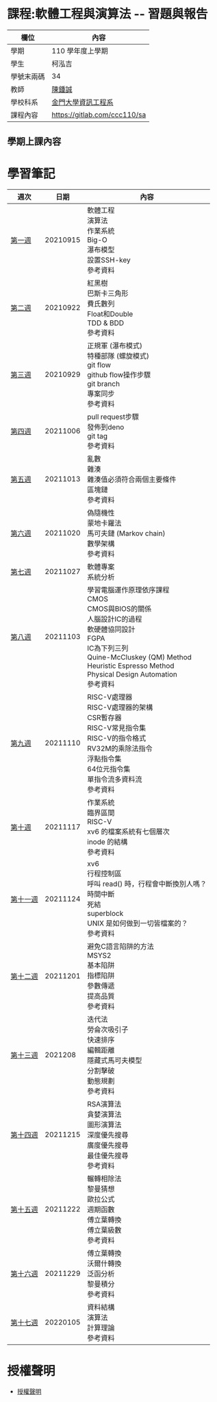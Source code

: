 # 課程:軟體工程與演算法 -- 習題與報告

欄位 | 內容
-----|--------
學期 | 110 學年度上學期
學生 |  柯泓吉
學號末兩碼 | 34
教師 | [陳鍾誠](https://www.nqu.edu.tw/educsie/index.php?act=blog&code=list&ids=4)
學校科系 | [金門大學資訊工程系](https://www.nqu.edu.tw/educsie/index.php)
課程內容 | https://gitlab.com/ccc110/sa

## 學期上課內容
# 學習筆記
週次 | 日期 | 內容
---- | ---- | ----
[第一週](https://github.com/www-abcdefg/sa110a/blob/master/note/%E7%AC%AC%E4%B8%80%E9%80%B1%E7%AD%86%E8%A8%98.md) | 20210915 | 軟體工程<br>  演算法<br>  作業系統<br>  Big-O<br>  瀑布模型<br>  設置SSH-key<br>  參考資料 <br>
[第二週](https://github.com/www-abcdefg/sa110a/blob/master/note/%E7%AC%AC%E4%BA%8C%E9%80%B1%E7%AD%86%E8%A8%98.md) | 20210922 | 紅黑樹<br> 巴斯卡三角形<br> 費氏數列<br> Float和Double<br> TDD & BDD<br> 參考資料<br>
[第三週](https://github.com/www-abcdefg/sa110a/blob/master/note/%E7%AC%AC%E4%B8%89%E9%80%B1%E7%AD%86%E8%A8%98.md) | 20210929 | 正規軍 (瀑布模式)<br> 特種部隊 (螺旋模式)<br>  git flow<br> github flow操作步驟<br>  git branch<br> 專案同步<br> 參考資料<br>
[第四週](https://github.com/www-abcdefg/sa110a/blob/master/note/%E7%AC%AC%E5%9B%9B%E9%80%B1%E7%AD%86%E8%A8%98.md) | 20211006 | pull request步驟<br> 發佈到deno<br> git tag<br> 參考資料<br> 
[第五週](https://github.com/www-abcdefg/sa110a/blob/master/note/%E7%AC%AC%E4%BA%94%E9%80%B1%E7%AD%86%E8%A8%98.md) | 20211013 | 亂數 <br> 雜湊<br>  雜湊值必須符合兩個主要條件<br>  區塊鏈<br>  參考資料<br> 
[第六週](https://github.com/www-abcdefg/sa110a/blob/master/note/%E7%AC%AC%E5%85%AD%E9%80%B1%E7%AD%86%E8%A8%98.md) | 20211020 | 偽隨機性<br> 蒙地卡羅法<br> 馬可夫鏈 (Markov chain)<br> 數學架構<br>參考資料<br>
[第七週](https://github.com/www-abcdefg/sa110a/blob/master/note/%E7%AC%AC%E4%B8%83%E5%91%A8%E7%AD%86%E8%A8%98.md) | 20211027 | 軟體專案<br>系統分析<br>
[第八週](https://github.com/www-abcdefg/sa110a/blob/master/note/%E7%AC%AC%E5%85%AB%E9%80%B1%E7%AD%86%E8%A8%98.md) | 20211103 | 學習電腦運作原理依序課程<br> CMOS<br> CMOS與BIOS的關係<br> 人腦設計IC的過程<br> 軟硬體協同設計<br> FGPA<br> IC為下列三列<br> Quine-McCluskey (QM) Method<br> Heuristic Espresso Method<br> Physical Design Automation<br> 參考資料<br>
[第九週](https://github.com/www-abcdefg/sa110a/blob/master/note/%E7%AC%AC%E4%B9%9D%E9%80%B1%E7%AD%86%E8%A8%98.md) | 20211110 | RISC-V處理器<br> RISC-V處理器的架構<br> CSR暫存器<br> RISC-V常見指令集<br> RISC-V的指令格式<br> RV32M的乘除法指令<br> 浮點指令集<br> 64位元指令集<br> 單指令流多資料流<br> 參考資料<br>
[第十週](https://github.com/www-abcdefg/sa110a/blob/master/note/%E7%AC%AC%E5%8D%81%E9%80%B1%E7%AD%86%E8%A8%98.md) | 20211117 | 作業系統<br> 臨界區間<br> RISC-V<br> xv6 的檔案系統有七個層次<br> inode 的結構<br> 參考資料<br>
[第十一週](https://github.com/www-abcdefg/sa110a/blob/master/note/%E7%AC%AC%E5%8D%81%E4%B8%80%E9%80%B1%E7%AD%86%E8%A8%98.md) | 20211124 | xv6<br> 行程控制區<br> 呼叫 read() 時，行程會中斷換別人嗎？<br> 時間中斷<br> 死結<br> superblock<br> UNIX 是如何做到一切皆檔案的？<br> 參考資料<br>
[第十二週](https://github.com/www-abcdefg/sa110a/blob/master/note/%E7%AC%AC%E5%8D%81%E4%BA%8C%E9%80%B1%E7%AD%86%E8%A8%98.md) | 20211201 | 避免C語言陷阱的方法<br> MSYS2<br> 基本陷阱<br> 指標陷阱<br> 參數傳遞<br> 提高品質<br> 參考資料<br>
[第十三週](https://github.com/www-abcdefg/sa110a/blob/master/note/%E7%AC%AC%E5%8D%81%E4%B8%89%E9%80%B1%E7%AD%86%E8%A8%98.md) | 2021208 | 迭代法<br> 勞侖次吸引子<br> 快速排序<br> 編輯距離<br> 隱藏式馬可夫模型<br> 分割擊破<br> 動態規劃<br> 參考資料<br>
[第十四週](https://github.com/www-abcdefg/sa110a/blob/master/note/%E7%AC%AC%E5%8D%81%E5%9B%9B%E9%80%B1%E7%AD%86%E8%A8%98.md) | 20211215 | RSA演算法<br> 貪婪演算法<br> 圖形演算法<br> 深度優先搜尋<br> 廣度優先搜尋<br> 最佳優先搜尋<br> 參考資料<br>
[第十五週](https://github.com/www-abcdefg/sa110a/blob/master/note/%E7%AC%AC%E5%8D%81%E4%BA%94%E9%80%B1%E7%AD%86%E8%A8%98.md) | 20211222 | 輾轉相除法<br> 黎曼猜想<br> 歐拉公式<br> 週期函數<br> 傅立葉轉換<br> 傅立葉級數<br> 參考資料<br>
[第十六週](https://github.com/www-abcdefg/sa110a/blob/master/note/%E7%AC%AC%E5%8D%81%E5%85%AD%E9%80%B1%E7%AD%86%E8%A8%98.md) | 20211229 | 傅立葉轉換<br> 沃爾什轉換<br> 泛函分析<br> 黎曼積分<br> 參考資料<br>
[第十七週](https://github.com/www-abcdefg/sa110a/blob/master/note/%E7%AC%AC%E5%8D%81%E4%B8%83%E9%80%B1%E7%AD%86%E8%A8%98.md) | 20220105 | 資料結構<br> 演算法<br> 計算理論<br> 參考資料<br>

# 授權聲明
* [授權聲明](https://github.com/www-abcdefg/ai109b/blob/main/LICENSE.md)
